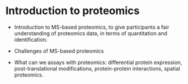 # Introduction to proteomics

- Introduction to MS-based proteomics, to give participants a fair
  understanding of proteomics data, in terms of quantitation and
  identification.

- Challenges of MS-based proteomics

- What can we assays with proteomics: differential protein expression,
  post-translational modifications, protein-protein interactions,
  spatial proteomics.
